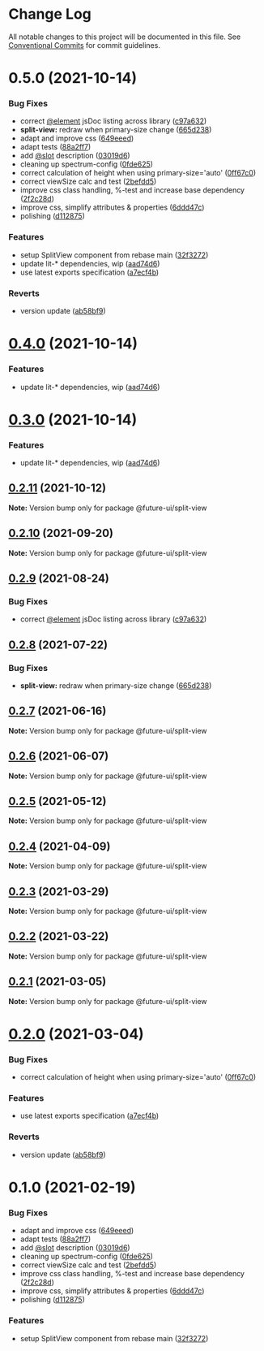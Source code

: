 # Change Log

All notable changes to this project will be documented in this file.
See [Conventional Commits](https://conventionalcommits.org) for commit guidelines.

# 0.5.0 (2021-10-14)


### Bug Fixes

* correct [@element](https://github.com/element) jsDoc listing across library ([c97a632](https://github.com/adobe/spectrum-web-components/commit/c97a6320c16a2b3053637e22bca0d56ce0cd5ae5))
* **split-view:** redraw when primary-size change ([665d238](https://github.com/adobe/spectrum-web-components/commit/665d2384ca7f43d89fd7e2b7b3fb7536a5e24df8))
* adapt and improve css ([649eeed](https://github.com/adobe/spectrum-web-components/commit/649eeeda637b8528217e18b6145d37e71b2c60c2))
* adapt tests ([88a2ff7](https://github.com/adobe/spectrum-web-components/commit/88a2ff717f297aef830f47865c105dfec2d080ac))
* add [@slot](https://github.com/slot) description ([03019d6](https://github.com/adobe/spectrum-web-components/commit/03019d68c096bfb3171b52904dc66eef31320445))
* cleaning up spectrum-config ([0fde625](https://github.com/adobe/spectrum-web-components/commit/0fde6250911bde7d0496880bebf6c32f897be6b3))
* correct calculation of height when using primary-size='auto' ([0ff67c0](https://github.com/adobe/spectrum-web-components/commit/0ff67c0c09fd8d2edf133fb2bf63476b49845794))
* correct viewSize calc and test ([2befdd5](https://github.com/adobe/spectrum-web-components/commit/2befdd5533de0551664d52d72cadc0431ab07139))
* improve css class handling, %-test and increase base dependency ([2f2c28d](https://github.com/adobe/spectrum-web-components/commit/2f2c28dd2636266f75fd74a3af445d40ba55d760))
* improve css, simplify attributes & properties ([6ddd47c](https://github.com/adobe/spectrum-web-components/commit/6ddd47c93784a5d8f36aada726701c5035040b34))
* polishing ([d112875](https://github.com/adobe/spectrum-web-components/commit/d1128752a329462f835003e2343f5fe674d8cd0c))


### Features

* setup SplitView component from rebase main ([32f3272](https://github.com/adobe/spectrum-web-components/commit/32f3272dcbaba5b09cf02f66f25b54ab923f4510))
* update lit-* dependencies, wip ([aad74d6](https://github.com/adobe/spectrum-web-components/commit/aad74d6ac41d8450aee82d73aaf58ab949b72a00))
* use latest exports specification ([a7ecf4b](https://github.com/adobe/spectrum-web-components/commit/a7ecf4b6da7996f36a8a89f62cc2384709497008))


### Reverts

* version update ([ab58bf9](https://github.com/adobe/spectrum-web-components/commit/ab58bf9721d0332460a20f260d500455c58bad47))





# [0.4.0](https://github.com/adobe/spectrum-web-components/compare/@future-ui/split-view@0.2.11...@future-ui/split-view@0.4.0) (2021-10-14)

### Features

-   update lit-\* dependencies, wip ([aad74d6](https://github.com/adobe/spectrum-web-components/commit/aad74d6ac41d8450aee82d73aaf58ab949b72a00))

# [0.3.0](https://github.com/adobe/spectrum-web-components/compare/@future-ui/split-view@0.2.11...@future-ui/split-view@0.3.0) (2021-10-14)

### Features

-   update lit-\* dependencies, wip ([aad74d6](https://github.com/adobe/spectrum-web-components/commit/aad74d6ac41d8450aee82d73aaf58ab949b72a00))

## [0.2.11](https://github.com/adobe/spectrum-web-components/compare/@future-ui/split-view@0.2.10...@future-ui/split-view@0.2.11) (2021-10-12)

**Note:** Version bump only for package @future-ui/split-view

## [0.2.10](https://github.com/adobe/spectrum-web-components/compare/@future-ui/split-view@0.2.9...@future-ui/split-view@0.2.10) (2021-09-20)

**Note:** Version bump only for package @future-ui/split-view

## [0.2.9](https://github.com/adobe/spectrum-web-components/compare/@future-ui/split-view@0.2.8...@future-ui/split-view@0.2.9) (2021-08-24)

### Bug Fixes

-   correct [@element](https://github.com/element) jsDoc listing across library ([c97a632](https://github.com/adobe/spectrum-web-components/commit/c97a6320c16a2b3053637e22bca0d56ce0cd5ae5))

## [0.2.8](https://github.com/adobe/spectrum-web-components/compare/@future-ui/split-view@0.2.7...@future-ui/split-view@0.2.8) (2021-07-22)

### Bug Fixes

-   **split-view:** redraw when primary-size change ([665d238](https://github.com/adobe/spectrum-web-components/commit/665d2384ca7f43d89fd7e2b7b3fb7536a5e24df8))

## [0.2.7](https://github.com/adobe/spectrum-web-components/compare/@future-ui/split-view@0.2.6...@future-ui/split-view@0.2.7) (2021-06-16)

**Note:** Version bump only for package @future-ui/split-view

## [0.2.6](https://github.com/adobe/spectrum-web-components/compare/@future-ui/split-view@0.2.5...@future-ui/split-view@0.2.6) (2021-06-07)

**Note:** Version bump only for package @future-ui/split-view

## [0.2.5](https://github.com/adobe/spectrum-web-components/compare/@future-ui/split-view@0.2.4...@future-ui/split-view@0.2.5) (2021-05-12)

**Note:** Version bump only for package @future-ui/split-view

## [0.2.4](https://github.com/adobe/spectrum-web-components/compare/@future-ui/split-view@0.2.3...@future-ui/split-view@0.2.4) (2021-04-09)

**Note:** Version bump only for package @future-ui/split-view

## [0.2.3](https://github.com/adobe/spectrum-web-components/compare/@future-ui/split-view@0.2.2...@future-ui/split-view@0.2.3) (2021-03-29)

**Note:** Version bump only for package @future-ui/split-view

## [0.2.2](https://github.com/adobe/spectrum-web-components/compare/@future-ui/split-view@0.2.1...@future-ui/split-view@0.2.2) (2021-03-22)

**Note:** Version bump only for package @future-ui/split-view

## [0.2.1](https://github.com/adobe/spectrum-web-components/compare/@future-ui/split-view@0.2.0...@future-ui/split-view@0.2.1) (2021-03-05)

**Note:** Version bump only for package @future-ui/split-view

# [0.2.0](https://github.com/adobe/spectrum-web-components/compare/@future-ui/split-view@0.1.0...@future-ui/split-view@0.2.0) (2021-03-04)

### Bug Fixes

-   correct calculation of height when using primary-size='auto' ([0ff67c0](https://github.com/adobe/spectrum-web-components/commit/0ff67c0c09fd8d2edf133fb2bf63476b49845794))

### Features

-   use latest exports specification ([a7ecf4b](https://github.com/adobe/spectrum-web-components/commit/a7ecf4b6da7996f36a8a89f62cc2384709497008))

### Reverts

-   version update ([ab58bf9](https://github.com/adobe/spectrum-web-components/commit/ab58bf9721d0332460a20f260d500455c58bad47))

# 0.1.0 (2021-02-19)

### Bug Fixes

-   adapt and improve css ([649eeed](https://github.com/adobe/spectrum-web-components/commit/649eeeda637b8528217e18b6145d37e71b2c60c2))
-   adapt tests ([88a2ff7](https://github.com/adobe/spectrum-web-components/commit/88a2ff717f297aef830f47865c105dfec2d080ac))
-   add [@slot](https://github.com/slot) description ([03019d6](https://github.com/adobe/spectrum-web-components/commit/03019d68c096bfb3171b52904dc66eef31320445))
-   cleaning up spectrum-config ([0fde625](https://github.com/adobe/spectrum-web-components/commit/0fde6250911bde7d0496880bebf6c32f897be6b3))
-   correct viewSize calc and test ([2befdd5](https://github.com/adobe/spectrum-web-components/commit/2befdd5533de0551664d52d72cadc0431ab07139))
-   improve css class handling, %-test and increase base dependency ([2f2c28d](https://github.com/adobe/spectrum-web-components/commit/2f2c28dd2636266f75fd74a3af445d40ba55d760))
-   improve css, simplify attributes & properties ([6ddd47c](https://github.com/adobe/spectrum-web-components/commit/6ddd47c93784a5d8f36aada726701c5035040b34))
-   polishing ([d112875](https://github.com/adobe/spectrum-web-components/commit/d1128752a329462f835003e2343f5fe674d8cd0c))

### Features

-   setup SplitView component from rebase main ([32f3272](https://github.com/adobe/spectrum-web-components/commit/32f3272dcbaba5b09cf02f66f25b54ab923f4510))
